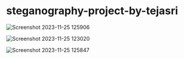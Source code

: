 # steganography-project-by-tejasri

![Screenshot 2023-11-25 125906](https://github.com/213C1A0513/steganography-project-by-tejasri/assets/145094583/e8b33ec5-c506-4aa3-81fa-15ce26ca9a07)

![Screenshot 2023-11-25 123020](https://github.com/213C1A0513/steganography-project-by-tejasri/assets/145094583/0245fc35-e6d8-4379-8890-313037039242)

![Screenshot 2023-11-25 125847](https://github.com/213C1A0513/steganography-project-by-tejasri/assets/145094583/1c27629c-1cda-49b7-bc37-14daedfc8bba)
